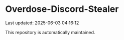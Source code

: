 # Overdose-Discord-Stealer

Last updated: 2025-06-03 04:16:12

This repository is automatically maintained.
